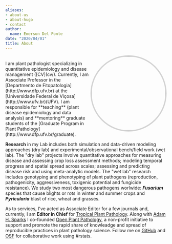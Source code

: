 ```yaml
---
aliases:
- about-us
- about-hugo
- contact
author:
  name: Emerson Del Ponte
date: "2020/04/01"
title: About
---
```

<img src = "/img/about/emerson-delponte.jpg" style = "border-radius: 50%; border: 4px solid lightgrey;" align = right width=230>
<br>
I am plant pathologist specializing in quantitative epidemiology and disease management ([CV](cv/). Currently, I am Associate Professor in the [Departmento de Fitopatologia](http://www.dfp.ufv.br) at the [Universidade Federal de Viçosa](http://www.ufv.br)(UFV). I am responsible for **teaching** (plant disease epidemiology and data analysis) and **mentoring** graduate students of the [Graduate Program in Plant Pathology](http://www.dfp.ufv.br/graduate).

**Research** in my Lab includes both simulation and data-driven modeling approaches (dry lab) and experimental/observational bench/field work (wet lab). The "dry lab" projects involve quantitative approaches for measuring disease and assessing crop loss assessment methods; modeling temporal progress and spatial spread across scales; assessing and predicting disease risk and using meta-analytic models. The "wet lab" research includes genotyping and phenotyping of plant pathogens (reproduction, pathogenicity, aggressiveness, toxigenic potential and fungicide resistance). We study two most dangerous pathogens worlwide: __*Fusarium*__ species that cause blights or rots in winter and summer crops and __*Pyricularia*__ blast of rice, wheat and grasses.

As to services, I've acted as Associate Editor for a few journals and, currently, I am **Editor in Chief** for [Tropical Plant Pathology](http://sbfitopatologia.org.br/tpp/). Along with [Adam H. Sparks](https://adamhsparks.netlify.com/) I co-founded [Open Plant Pathology](http://www.openplantpathology.org), a non-profit initiative to support and promote the rapid share of knowleadge and spread of reproducible practices in plant pathology science. Follow me on [GitHub](https://github.com/emdelponte) and [OSF](http://osf.io/jb6yd) for collaborative work using #rstats.

